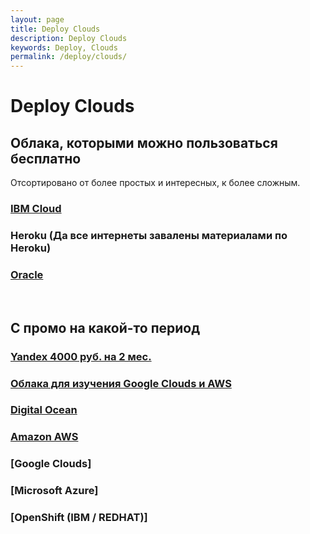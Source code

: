 ```yaml
---
layout: page
title: Deploy Clouds
description: Deploy Clouds
keywords: Deploy, Clouds
permalink: /deploy/clouds/
---
```


# Deploy Clouds

## Облака, которыми можно пользоваться бесплатно

Отсортировано от более простых и интересных, к более сложным.

### [IBM Cloud](/deploy/clouds/ibm/)

### Heroku (Да все интернеты завалены материалами по Heroku)

### [Oracle](/deploy/clouds/oracle/free-tier/)

<br/>

## С промо на какой-то период

### [Yandex 4000 руб. на 2 мес.](/deploy/clouds/yandex/)

### [Облака для изучения Google Clouds и AWS](/deploy/clouds/qwiklabs/)

### [Digital Ocean](/deploy/clouds/digital-ocean/)

### [Amazon AWS](/deploy/clouds/aws/)

### [Google Clouds]

### [Microsoft Azure]

### [OpenShift (IBM / REDHAT)]
